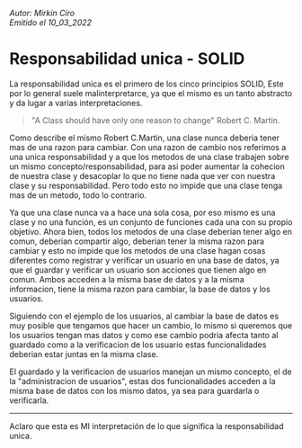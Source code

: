 *Autor: Mirkin Ciro* <br>
*Emitido el 10_03_2022*

# Responsabilidad unica - SOLID

La responsabilidad unica es el primero de los cinco principios SOLID, Este por lo general suele malinterpretarce, ya que el mismo es un tanto abstracto y da lugar a varias interpretaciones.

> "A Class should have only one reason to change" Robert C. Martin.

Como describe el mismo Robert C.Martin, una clase nunca deberia tener mas de una razon para cambiar. Con una razon de cambio nos referimos a una unica responsabilidad y a que los metodos de una clase trabajen sobre un mismo concepto/responsabilidad, para asi poder aumentar la cohecion de nuestra clase y desacoplar lo que no tiene nada que ver con nuestra clase y su responsabilidad. Pero todo esto no impide que una clase tenga mas de un metodo, todo lo contrario.

Ya que una clase nunca va a hace una sola cosa, por eso mismo es una clase y no una función, es un conjunto de funciones cada una con su propio objetivo. Ahora bien, todos los metodos de una clase deberian tener algo en comun, deberian compartir algo, deberian tener la misma razon para cambiar y esto no impide que los metodos de una clase hagan cosas diferentes como registrar y verificar un usuario en una base de datos, ya que el guardar y verificar un usuario son acciones que tienen algo en comun. Ambos acceden a la misma base de datos y a la misma informacion, tiene la misma razon para cambiar, la base de datos y los usuarios.

Siguiendo con el ejemplo de los usuarios, al cambiar la base de datos es muy posible que tengamos que hacer un cambio, lo mismo si queremos que los usuarios tengan mas datos y como ese cambio podria afecta tanto al guardado como a la verificacion de los usuario estas funcionalidades deberian estar juntas en la misma clase.

El guardado y la verificacion de usuarios manejan un mismo concepto, el de la "administracion de usuarios", estas dos funcionalidades acceden a la misma base de datos con los mismo datos, ya sea para guardarla o verificarla.
___
Aclaro que esta es MI interpretación de lo que significa la responsabilidad unica. 
